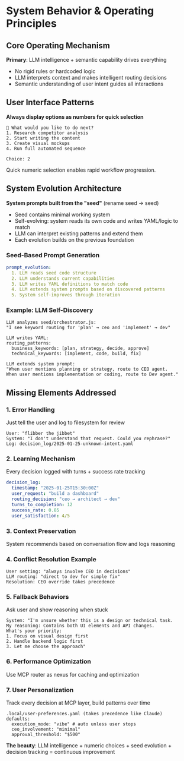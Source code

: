 # System Behavior & Operating Principles

## Core Operating Mechanism

**Primary**: LLM intelligence + semantic capability drives everything
- No rigid rules or hardcoded logic
- LLM interprets context and makes intelligent routing decisions
- Semantic understanding of user intent guides all interactions

## User Interface Patterns

**Always display options as numbers for quick selection**
```
🎯 What would you like to do next?
1. Research competitor analysis
2. Start writing the content
3. Create visual mockups
4. Run full automated sequence

Choice: 2
```

Quick numeric selection enables rapid workflow progression.

## System Evolution Architecture

**System prompts built from the "seed"** (rename seed → seed)
- Seed contains minimal working system
- Self-evolving: system reads its own code and writes YAML/logic to match
- LLM can interpret existing patterns and extend them
- Each evolution builds on the previous foundation

### **Seed-Based Prompt Generation**
```yaml
prompt_evolution:
  1. LLM reads seed code structure
  2. LLM understands current capabilities
  3. LLM writes YAML definitions to match code
  4. LLM extends system prompts based on discovered patterns
  5. System self-improves through iteration
```

### **Example: LLM Self-Discovery**
```
LLM analyzes seed/orchestrator.js:
"I see keyword routing for 'plan' → ceo and 'implement' → dev"

LLM writes YAML:
routing_patterns:
  business_keywords: [plan, strategy, decide, approve]
  technical_keywords: [implement, code, build, fix]
  
LLM extends system prompt:
"When user mentions planning or strategy, route to CEO agent.
When user mentions implementation or coding, route to Dev agent."
```

## Missing Elements Addressed

### **1. Error Handling**
Just tell the user and log to filesystem for review
```
User: "flibber the jibbet"
System: "I don't understand that request. Could you rephrase?"
Log: decision_log/2025-01-25-unknown-intent.yaml
```

### **2. Learning Mechanism** 
Every decision logged with turns + success rate tracking
```yaml
decision_log:
  timestamp: "2025-01-25T15:30:00Z"
  user_request: "build a dashboard"
  routing_decision: "ceo → architect → dev"
  turns_to_completion: 12
  success_rate: 0.85
  user_satisfaction: 4/5
```

### **3. Context Preservation**
System recommends based on conversation flow and logs reasoning

### **4. Conflict Resolution Example**
```
User setting: "always involve CEO in decisions"
LLM routing: "direct to dev for simple fix"
Resolution: CEO override takes precedence
```

### **5. Fallback Behaviors**
Ask user and show reasoning when stuck
```
System: "I'm unsure whether this is a design or technical task.
My reasoning: Contains both UI elements and API changes.
What's your priority: 
1. Focus on visual design first
2. Handle backend logic first
3. Let me choose the approach"
```

### **6. Performance Optimization**
Use MCP router as nexus for caching and optimization

### **7. User Personalization**
Track every decision at MCP layer, build patterns over time
```
.local/user-preferences.yaml (takes precedence like Claude)
defaults:
  execution_mode: "vibe" # auto unless user stops
  ceo_involvement: "minimal"
  approval_threshold: "$500"
```

**The beauty**: LLM intelligence + numeric choices + seed evolution + decision tracking = continuous improvement